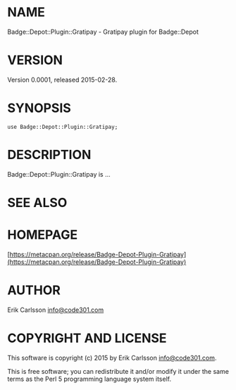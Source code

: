 # NAME

Badge::Depot::Plugin::Gratipay - Gratipay plugin for Badge::Depot

# VERSION

Version 0.0001, released 2015-02-28.

# SYNOPSIS

    use Badge::Depot::Plugin::Gratipay;

# DESCRIPTION

Badge::Depot::Plugin::Gratipay is ...

# SEE ALSO

# HOMEPAGE

[https://metacpan.org/release/Badge-Depot-Plugin-Gratipay](https://metacpan.org/release/Badge-Depot-Plugin-Gratipay)

# AUTHOR

Erik Carlsson <info@code301.com>

# COPYRIGHT AND LICENSE

This software is copyright (c) 2015 by Erik Carlsson <info@code301.com>.

This is free software; you can redistribute it and/or modify it under
the same terms as the Perl 5 programming language system itself.
